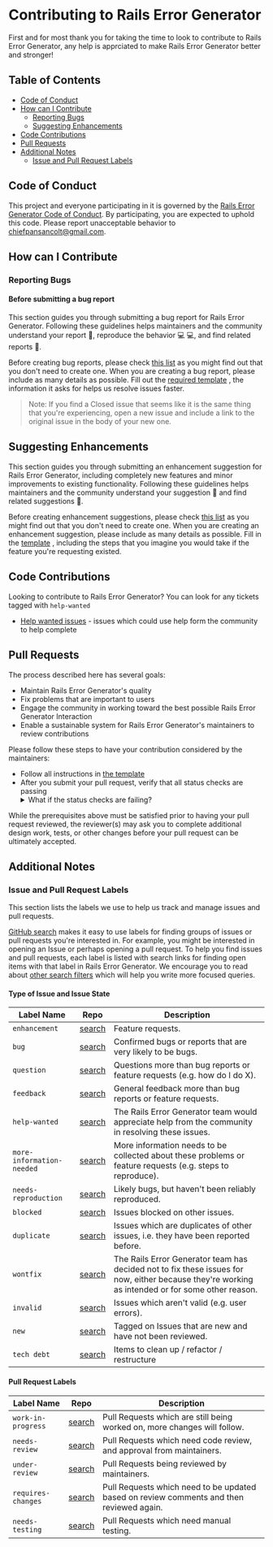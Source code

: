 # Contributing to Rails Error Generator

First and for most thank you for taking the time to look to contribute to
Rails Error Generator, any help is apprciated to make Rails Error Generator better
and stronger!

## Table of Contents

- [Code of Conduct](#code-of-conduct)
- [How can I Contribute](#how-can-i-contribute)
  - [Reporting Bugs](#reporting-bugs)
  - [Suggesting Enhancements](#suggesting-enhancements)
- [Code Contributions](#code-contributions)
- [Pull Requests](#pull-requests)
- [Additional Notes](#additional-notes)
  - [Issue and Pull Request Labels](#issue-and-pull-request-labels)

## Code of Conduct

This project and everyone participating in it is governed by the [Rails Error
Generator Code of Conduct](https://github.com/chiefpansancolt/rails-error-generator/blob/master/CODE_OF_CONDUCT.md).
By participating, you are expected to uphold this code. Please report
unacceptable behavior to chiefpansancolt@gmail.com.

## How can I Contribute

### Reporting Bugs

#### Before submitting a bug report

This section guides you through submitting a bug report for Rails Error Generator.
Following these guidelines helps maintainers and the community understand your
report 📝, reproduce the behavior 💻 💻, and find related reports 🔎.

Before creating bug reports, please check [this list](https://github.com/chiefpansancolt/rails-error-generator/issues?q=is%3Aopen+is%3Aissue+label%3Abug)
as you might find out that you don't need to create one. When you are creating
a bug report, please include as many details as possible. Fill out the
[required template](https://github.com/chiefpansancolt/rails-error-generator/blob/master/.github/ISSUE_TEMPLATE/bug_report.md)
, the information it asks for helps us resolve issues faster.

> Note: If you find a Closed issue that seems like it is the same thing that you're experiencing, open a new issue and include a link to the original issue in the body of your new one.

## Suggesting Enhancements

This section guides you through submitting an enhancement suggestion for
Rails Error Generator, including completely new features and minor improvements to
existing functionality. Following these guidelines helps maintainers and the
community understand your suggestion 📝 and find related suggestions 🔎.

Before creating enhancement suggestions, please check [this list](https://github.com/chiefpansancolt/rails-error-generator/issues?q=is%3Aopen+is%3Aissue+label%3Aenhancement)
as you might find out that you don't need to create one. When you are creating
an enhancement suggestion, please include as many details as possible. Fill in
the [template](https://github.com/chiefpansancolt/rails-error-generator/blob/master/.github/ISSUE_TEMPLATE/feature-request.md)
, including the steps that you imagine you would take if the feature you're
requesting existed.

## Code Contributions

Looking to contribute to Rails Error Generator? You can look for any tickets tagged with `help-wanted`

- [Help wanted issues](https://github.com/chiefpansancolt/rails-error-generator/issues?q=is%3Aopen+is%3Aissue+label%3A%22help+wanted%22) - issues which could use help form the community to help complete

## Pull Requests

The process described here has several goals:

- Maintain Rails Error Generator's quality
- Fix problems that are important to users
- Engage the community in working toward the best possible Rails Error Generator Interaction
- Enable a sustainable system for Rails Error Generator's maintainers to review contributions

Please follow these steps to have your contribution considered by the maintainers:

- Follow all instructions in [the template](https://github.com/chiefpansancolt/rails-error-generator/blob/master/.github/PULL_REQUEST_TEMPLATE.md)
- After you submit your pull request, verify that all status checks are passing<details><summary>What if the status checks are failing?</summary>If a status check is failing, and you believe that the failure is unrelated to your change, please leave a comment on the pull request explaining why you believe the failure is unrelated. A maintainer will re-run the status check for you. If we conclude that the failure was a false positive, then we will open an issue to track that problem with our status check suite.</details>

While the prerequisites above must be satisfied prior to having your pull request reviewed, the reviewer(s) may ask you to complete additional design work, tests, or other changes before your pull request can be ultimately accepted.

## Additional Notes

### Issue and Pull Request Labels

This section lists the labels we use to help us track and manage issues and pull requests.

[GitHub search](https://help.github.com/articles/searching-issues/) makes it easy to use labels for finding groups of issues or pull requests you're interested in. For example, you might be interested in opening an Issue or perhaps opening a pull request. To help you find issues and pull requests, each label is listed with search links for finding open items with that label in Rails Error Generator. We  encourage you to read about [other search filters](https://help.github.com/articles/searching-issues/) which will help you write more focused queries.

#### Type of Issue and Issue State

| Label Name | Repo |  Description |
| --- | --- | --- |
| `enhancement` | [search][search-rails-error-generator-label-enhancement] | Feature requests. |
| `bug` | [search][search-rails-error-generator-label-bug] | Confirmed bugs or reports that are very likely to be bugs. |
| `question` | [search][search-rails-error-generator-label-question] | Questions more than bug reports or feature requests (e.g. how do I do X). |
| `feedback` | [search][search-rails-error-generator-label-feedback] | General feedback more than bug reports or feature requests. |
| `help-wanted` | [search][search-rails-error-generator-label-help-wanted] | The Rails Error Generator team would appreciate help from the community in resolving these issues. |
| `more-information-needed` | [search][search-rails-error-generator-label-more-information-needed] | More information needs to be collected about these problems or feature requests (e.g. steps to reproduce). |
| `needs-reproduction` | [search][search-rails-error-generator-label-needs-reproduction] | Likely bugs, but haven't been reliably reproduced. |
| `blocked` | [search][search-rails-error-generator-label-blocked] | Issues blocked on other issues. |
| `duplicate` | [search][search-rails-error-generator-label-duplicate] | Issues which are duplicates of other issues, i.e. they have been reported before. |
| `wontfix` | [search][search-rails-error-generator-label-wontfix] | The Rails Error Generator team has decided not to fix these issues for now, either because they're working as intended or for some other reason. |
| `invalid` | [search][search-rails-error-generator-label-invalid] | Issues which aren't valid (e.g. user errors). |
| `new` | [search][search-rails-error-generator-label-new] | Tagged on Issues that are new and have not been reviewed. |
| `tech debt` | [search][search-rails-error-generator-label-tech-debt] | Items to clean up / refactor / restructure |

#### Pull Request Labels

| Label Name | Repo | Description
| --- | --- | --- |
| `work-in-progress` | [search][search-rails-error-generator-label-work-in-progress] | Pull Requests which are still being worked on, more changes will follow. |
| `needs-review` | [search][search-rails-error-generator-label-needs-review] | Pull Requests which need code review, and approval from maintainers. |
| `under-review` | [search][search-rails-error-generator-label-under-review] | Pull Requests being reviewed by maintainers. |
| `requires-changes` | [search][search-rails-error-generator-label-requires-changes] | Pull Requests which need to be updated based on review comments and then reviewed again. |
| `needs-testing` | [search][search-rails-error-generator-label-needs-testing] | Pull Requests which need manual testing. |

[search-rails-error-generator-label-enhancement]: https://github.com/chiefpansancolt/rails-error-generator/issues?q=is%3Aopen+is%3Aissue+label%3Aenhancement
[search-rails-error-generator-label-bug]: https://github.com/chiefpansancolt/rails-error-generator/issues?q=is%3Aopen+is%3Aissue+label%3Abug
[search-rails-error-generator-label-question]: https://github.com/chiefpansancolt/rails-error-generator/issues?q=is%3Aopen+is%3Aissue+label%3Aquestion
[search-rails-error-generator-label-feedback]: https://github.com/chiefpansancolt/rails-error-generator/issues?q=is%3Aopen+is%3Aissue+label%3Afeedback
[search-rails-error-generator-label-help-wanted]: https://github.com/chiefpansancolt/rails-error-generator/issues?q=is%3Aopen+is%3Aissue+label%3A%22help+wanted%22
[search-rails-error-generator-label-more-information-needed]: https://github.com/chiefpansancolt/rails-error-generator/issues?q=is%3Aopen+is%3Aissue+label%3A%22more+information+needed%22
[search-rails-error-generator-label-needs-reproduction]: https://github.com/chiefpansancolt/rails-error-generator/issues?q=is%3Aopen+is%3Aissue+label%3A%22needs+reproduction%22
[search-rails-error-generator-label-blocked]: https://github.com/chiefpansancolt/rails-error-generator/issues?q=is%3Aopen+is%3Aissue+label%3Ablocked
[search-rails-error-generator-label-duplicate]: https://github.com/chiefpansancolt/rails-error-generator/issues?q=is%3Aopen+is%3Aissue+label%3Aduplicate
[search-rails-error-generator-label-wontfix]: https://github.com/chiefpansancolt/rails-error-generator/issues?q=is%3Aopen+is%3Aissue+label%3Awontfix
[search-rails-error-generator-label-invalid]: https://github.com/chiefpansancolt/rails-error-generator/issues?q=is%3Aopen+is%3Aissue+label%3Ainvalid
[search-rails-error-generator-label-new]: https://github.com/chiefpansancolt/rails-error-generator/issues?q=is%3Aopen+is%3Aissue+label%3Anew
[search-rails-error-generator-label-tech-debt]: https://github.com/chiefpansancolt/rails-error-generator/issues?q=is%3Aopen+is%3Aissue+label%3A"tech+debt"
[search-rails-error-generator-label-work-in-progress]: https://github.com/chiefpansancolt/rails-error-generator/issues?q=is%3Aopen+is%3Aissue+label%3A"work+in+progress"
[search-rails-error-generator-label-needs-review]: https://github.com/chiefpansancolt/rails-error-generator/issues?q=is%3Aopen+is%3Aissue+label%3A"needs+review"
[search-rails-error-generator-label-under-review]: https://github.com/chiefpansancolt/rails-error-generator/issues?q=is%3Aopen+is%3Aissue+label%3A"under+review"
[search-rails-error-generator-label-requires-changes]: https://github.com/chiefpansancolt/rails-error-generator/issues?q=is%3Aopen+is%3Aissue+label%3A"requires+changes"
[search-rails-error-generator-label-needs-testing]: https://github.com/chiefpansancolt/rails-error-generator/issues?q=is%3Aopen+is%3Aissue+label%3A"needs+testing"